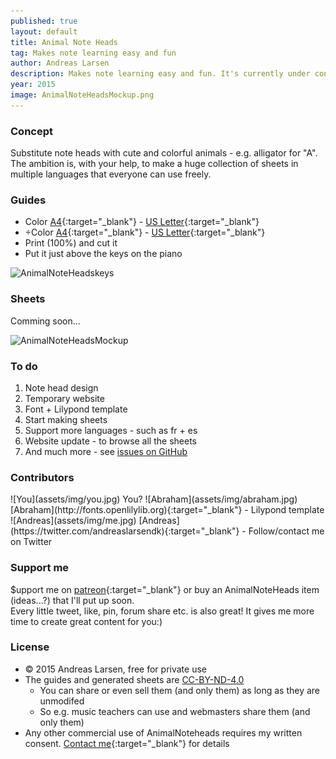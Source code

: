 ```yaml
---
published: true
layout: default
title: Animal Note Heads
tag: Makes note learning easy and fun
author: Andreas Larsen
description: Makes note learning easy and fun. It's currently under construction. The goal is to create an free database with sheets using Animal Note Heads.
year: 2015
image: AnimalNoteHeadsMockup.png
---
```


### Concept

Substitute note heads with cute and colorful animals - e.g. alligator for "A". The ambition is, with your help, to make a huge collection of sheets in multiple languages that everyone can use freely.

### Guides

- Color [A4](assets/pdf/AnimalNoteHeads-keys-en-A4.pdf){:target="_blank"} - [US Letter](assets/pdf/AnimalNoteHeads-keys-en-Letter.pdf){:target="_blank"}
- ÷Color [A4](assets/pdf/AnimalNoteHeads-keys-en-bw-A4.pdf){:target="_blank"} - [US Letter](assets/pdf/AnimalNoteHeads-keys-en-bw-Letter.pdf){:target="_blank"}
- Print (100%) and cut it
- Put it just above the keys on the piano

![AnimalNoteHeadskeys](https://raw.githubusercontent.com/andreaslarsen/animalnoteheads/gh-pages/assets/img/AnimalNoteHeadsKey.png)

### Sheets

Comming soon...

![AnimalNoteHeadsMockup](https://raw.githubusercontent.com/andreaslarsen/animalnoteheads/gh-pages/assets/img/AnimalNoteHeadsMockup.png)

### To do

1. Note head design
1. Temporary website
1. Font + Lilypond template
1. Start making sheets
1. Support more languages - such as fr + es
1. Website update - to browse all the sheets
1. And much more - see [issues on GitHub](https://github.com/andreaslarsen/animalnoteheads/issues)

### Contributors
<span id="contri">
<span>![You](assets/img/you.jpg) <span>You?</span></span>  
![Abraham](assets/img/abraham.jpg) [Abraham](http://fonts.openlilylib.org){:target="_blank"} - Lilypond template  
![Andreas](assets/img/me.jpg) [Andreas](https://twitter.com/andreaslarsendk){:target="_blank"} - Follow/contact me on Twitter
</span>

### Support me

$upport me on [patreon](https://www.patreon.com/andreaslarsen){:target="_blank"} or buy an AnimalNoteHeads item (ideas...?) that I'll put up soon.  
Every little tweet, like, pin, forum share etc. is also great! It gives me more time to create great content for you:)

### License
* © 2015 Andreas Larsen, free for private use
* The guides and generated sheets are [CC-BY-ND-4.0](https://creativecommons.org/licenses/by-nd/4.0/)
  * You can share or even sell them (and only them) as long as they are unmodifed 
  * So e.g. music teachers can use and webmasters share them (and only them)
* Any other commercial use of AnimalNoteheads requires my written consent. [Contact me](https://twitter.com/andreaslarsendk){:target="_blank"} for details
